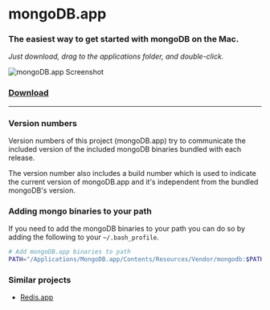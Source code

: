 # mongoDB.app

### The easiest way to get started with mongoDB on the Mac.
_Just download, drag to the applications folder, and double-click._

![mongoDB.app Screenshot](https://gcollazo.github.io/mongodbapp/assets/img/screenshot.png)

### [Download](http://gcollazo.github.io/mongodbapp)

---

### Version numbers

Version numbers of this project (mongoDB.app) try to communicate the included version of the included mongoDB binaries bundled with each release.

The version number also includes a build number which is used to indicate the current version of mongoDB.app and it's independent from the bundled mongoDB's version.

### Adding mongo binaries to your path
If you need to add the mongoDB binaries to your path you can do so by adding the following to your `~/.bash_profile`.

```bash
# Add mongoDB.app binaries to path
PATH="/Applications/MongoDB.app/Contents/Resources/Vendor/mongodb:$PATH"
```

### Similar projects

- [Redis.app](https://jpadilla.github.io/redisapp/)
